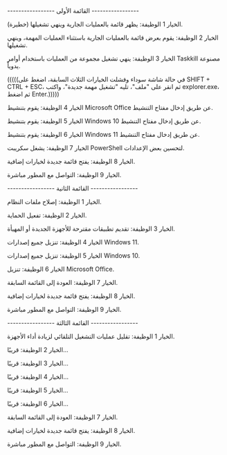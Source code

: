 ----------------- القائمة الأولى -----------------


الخيار 1
الوظيفة: يظهر قائمة بالعمليات الجارية وينهي تشغيلها (خطيرة).

الخيار 2
الوظيفة: يقوم بعرض قائمة بالعمليات الجارية باستثناء العمليات المهمة، وينهي تشغيلها.

الخيار 3
الوظيفة: ينهي تشغيل مجموعة من العمليات باستخدام أوامر Taskkill مصنوعة يدوياً.

(((((في حالة شاشة سوداء وفشلت الخيارات الثلاث السابقة، اضغط على SHIFT + CTRL + ESC، ثم انقر على "ملف"، تليه "تشغيل مهمة جديدة"، واكتب explorer.exe، ثم اضغط Enter.)))))

الخيار 4
الوظيفة: يقوم بتنشيط Microsoft Office عن طريق إدخال مفتاح التنشيط.

الخيار 5
الوظيفة: يقوم بتنشيط Windows 10 عن طريق إدخال مفتاح التنشيط.

الخيار 6
الوظيفة: يقوم بتنشيط Windows 11 عن طريق إدخال مفتاح التنشيط.

الخيار 7
الوظيفة: يشغل سكريبت PowerShell لتحسين بعض الإعدادات.

الخيار 8
الوظيفة: يفتح قائمة جديدة لخيارات إضافية.

الخيار 9
الوظيفة: التواصل مع المطور مباشرة.


----------------- القائمة الثانية -----------------


الخيار 1
الوظيفة: إصلاح ملفات النظام.

الخيار 2
الوظيفة: تفعيل الحماية.

الخيار 3
الوظيفة: تقديم تطبيقات مقترحة للأجهزة الجديدة أو المهيأة.

الخيار 4
الوظيفة: تنزيل جميع إصدارات Windows 11.

الخيار 5
الوظيفة: تنزيل جميع إصدارات Windows 10.

الخيار 6
الوظيفة: تنزيل Microsoft Office.

الخيار 7
الوظيفة: العودة إلى القائمة السابقة.

الخيار 8
الوظيفة: يفتح قائمة جديدة لخيارات إضافية.

الخيار 9
الوظيفة: التواصل مع المطور مباشرة.

----------------- القائمة الثالثة -----------------

الخيار 1
الوظيفة: تقليل عمليات التشغيل التلقائي لزيادة أداء الأجهزة.

الخيار 2
الوظيفة: قريبًا...

الخيار 3
الوظيفة: قريبًا...

الخيار 4
الوظيفة: قريبًا...

الخيار 5
الوظيفة: قريبًا...

الخيار 6
الوظيفة: قريبًا...

الخيار 7
الوظيفة: العودة إلى القائمة السابقة.

الخيار 8
الوظيفة: يفتح قائمة جديدة لخيارات إضافية.

الخيار 9
الوظيفة: التواصل مع المطور مباشرة.
